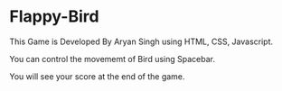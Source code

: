 # Flappy-Bird

This Game is Developed By Aryan Singh using HTML, CSS, Javascript.

You can control the movememt of Bird using Spacebar.

You will see your score at the end of the game.
